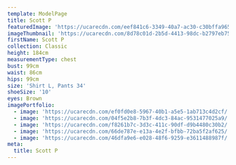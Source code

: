 ```yaml
---
template: ModelPage
title: Scott P
featuredImage: 'https://ucarecdn.com/eef841c6-3349-40a7-ac30-c30bffa96547/'
imageThumbnail: 'https://ucarecdn.com/8d78c01d-2b5d-4413-98dc-b2797eb7524b/'
firstName: Scott P
collection: Classic
height: 184cm
measurementType: chest
bust: 99cm
waist: 86cm
hips: 99cm
size: 'Shirt L, Pants 34'
shoeSize: '10'
eyes: Brown
imagePortfolio:
  - image: 'https://ucarecdn.com/ef0fd0e8-5967-40b1-a5e5-1ab713c4d2cf/'
  - image: 'https://ucarecdn.com/04f5e2b8-7b3f-4dc3-84ac-9531477025a9/'
  - image: 'https://ucarecdn.com/f8261b7c-3d3c-411c-90df-d9b4480c30b2/'
  - image: 'https://ucarecdn.com/66de787e-e13a-4e2f-bfbb-72ba5f2af625/'
  - image: 'https://ucarecdn.com/46dfa9e6-e028-48f6-9259-e3611488987f/'
meta:
  title: Scott P
---
```


